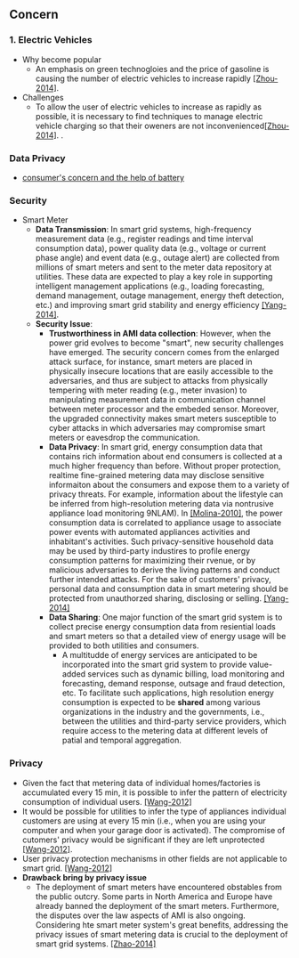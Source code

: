 ## Concern

### 1. Electric Vehicles
- Why become popular
  - An emphasis on green technogloies and the price of gasoline is causing the number of electric vehicles to increase rapidly [[Zhou-2014]](http://arxiv.org/ftp/arxiv/papers/1402/1402.2489.pdf). 
- Challenges
  - To allow the user of electric vehicles to increase as rapidly as possible, it is necessary to find techniques to manage electric vehicle charging so that their oweners are not inconvenienced[[Zhou-2014]](http://arxiv.org/ftp/arxiv/papers/1402/1402.2489.pdf). . 

### Data Privacy
- [consumer's concern and the help of battery](http://spectrum.ieee.org/energy/the-smarter-grid/privacy-on-the-smart-grid)

### Security
- Smart Meter
  - **Data Transmission**: In smart grid systems, high-frequency measurement data (e.g., register readings and time interval consumption data), power quality data (e.g., voltage or current phase angle) and event data (e.g., outage alert) are collected from millions of smart meters and sent to the meter data repository at utilities. These data are expected to play a key role in supporting intelligent management applications (e.g., loading forecasting, demand management, outage management, energy theft detection, etc.) and improving smart grid stability and energy efficiency [[Yang-2014]](http://ieeexplore.ieee.org/xpl/login.jsp?tp=&arnumber=7007759&url=http%3A%2F%2Fieeexplore.ieee.org%2Fxpls%2Fabs_all.jsp%3Farnumber%3D7007759). 
  - **Security Issue**: 
    - **Trustworthiness in AMI data collection**: However, when the power grid evolves to become "smart", new security challenges have emerged. The security concern comes from the enlarged attack surface, for instance, smart meters are placed in physically insecure locations that are easily accessible to the adversaries, and thus are subject to attacks from physically tempering with meter reading (e.g., meter invasion) to manipulating measurement data in communication channel between meter processor and the embeded sensor. Moreover, the upgraded connectivity makes smart meters susceptible to cyber attacks in which adversaries may compromise smart meters or eavesdrop the communication.
    - **Data Privacy**: In smart grid, energy consumption data that contains rich information about end consumers is collected at a much higher frequency than before. Without proper protection, realtime fine-grained metering data may disclose sensitive informaiton about the consumers and expose them to a variety of privacy threats. For example, information about the lifestyle can be inferred from high-resolution metering data via nontrusive appliance load monitoring 9NLAM). In [[Molina-2010]](http://dl.acm.org/citation.cfm?id=1878446), the power consumption data is correlated to appliance usage to associate power events with automated appliances activities and inhabitant's activities. Such privacy-sensitive household data may be used by third-party industires to profile energy consumption patterns for maximizing their rvenue, or by malicious adversaries to derive the living patterns and conduct further intended attacks. For the sake of customers' privacy, personal data and consumption data in smart metering should be protected from unauthorzed sharing, disclosing or selling. [[Yang-2014]](http://ieeexplore.ieee.org/xpl/login.jsp?tp=&arnumber=7007759&url=http%3A%2F%2Fieeexplore.ieee.org%2Fxpls%2Fabs_all.jsp%3Farnumber%3D7007759)
    - **Data Sharing**: One major function of the smart grid system is to collect precise energy consumption data from resiential loads and smart meters so that a detailed view of energy usage will be provided to both utilities and consumers.
      - A multitudde of energy services are anticipated to be incorporated into the smart grid system to provide value-added services such as dynamic billing, load monitoring and forecasting, demand response, outsage and fraud detection, etc. To facilitate such applications, high resolution energy consumption is expected to be **shared** among various organizations in the industry and the governments, i.e., between the utilities and third-party service providers, which require access to the metering data at different levels of patial and temporal aggregation.


### Privacy
- Given the fact that metering data of individual homes/factories is accumulated every 15 min, it is possible to infer the pattern of electricity consumption of individual users. [[Wang-2012]](http://ieeexplore.ieee.org/stamp/stamp.jsp?arnumber=6203629)
- It would be possible for utilities to infer the type of appliances individual customers are using at every 15 min (i.e., when you are using your computer and when your garage door is activated). The compromise of cutomers' privacy would be significant if they are left unprotected [[Wang-2012]](http://ieeexplore.ieee.org/stamp/stamp.jsp?arnumber=6203629). 
- User privacy protection mechanisms in other fields are not applicable to smart grid. [[Wang-2012]](http://ieeexplore.ieee.org/stamp/stamp.jsp?arnumber=6203629)
- **Drawback bring by privacy issue**
  - The deployment of smart meters have encountered obstables from the public outcry. Some parts in North America and Europe have already banned the deployment of the smart meters. Furthermore, the disputes over the law aspects of AMI is also ongoing. Considering hte smart meter system's great benefits, addressing the privacy issues of smart metering data is crucial to the deployment of smart grid systems. [[Zhao-2014]](http://ieeexplore.ieee.org/stamp/stamp.jsp?arnumber=6847974)
